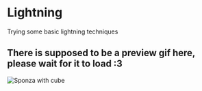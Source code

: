 # Lightning

Trying some basic lightning techniques

## There is supposed to be a preview gif here, please wait for it to load :3
![Sponza with cube](https://drive.google.com/uc?id=1WU_Vq_zyu89hgdHHCw9QIvS-3SOe6-fE)
